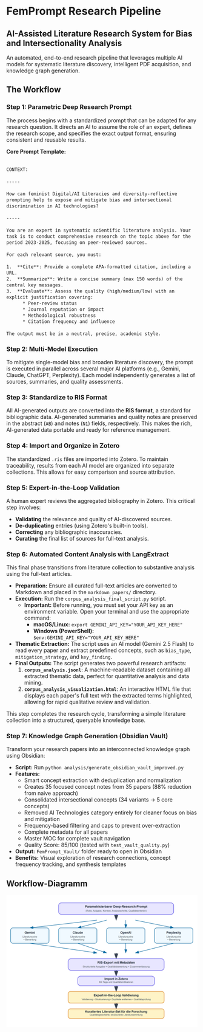 # FemPrompt Research Pipeline

## AI-Assisted Literature Research System for Bias and Intersectionality Analysis

An automated, end-to-end research pipeline that leverages multiple AI models for systematic literature discovery, intelligent PDF acquisition, and knowledge graph generation.

## The Workflow

### **Step 1: Parametric Deep Research Prompt**

The process begins with a standardized prompt that can be adapted for any research question. It directs an AI to assume the role of an expert, defines the research scope, and specifies the exact output format, ensuring consistent and reusable results.

**Core Prompt Template:**
```

CONTEXT:

-----

How can feminist Digital/AI Literacies and diversity-reflective prompting help to expose and mitigate bias and intersectional discrimination in AI technologies?

-----

You are an expert in systematic scientific literature analysis. Your task is to conduct comprehensive research on the topic above for the period 2023-2025, focusing on peer-reviewed sources.

For each relevant source, you must:

1.  **Cite**: Provide a complete APA-formatted citation, including a URL.
2.  **Summarize**: Write a concise summary (max 150 words) of the central key messages.
3.  **Evaluate**: Assess the quality (high/medium/low) with an explicit justification covering:
      * Peer-review status
      * Journal reputation or impact
      * Methodological robustness
      * Citation frequency and influence

The output must be in a neutral, precise, academic style.

```

### **Step 2: Multi-Model Execution**

To mitigate single-model bias and broaden literature discovery, the prompt is executed in parallel across several major AI platforms (e.g., Gemini, Claude, ChatGPT, Perplexity). Each model independently generates a list of sources, summaries, and quality assessments.

### **Step 3: Standardize to RIS Format**

All AI-generated outputs are converted into the **RIS format**, a standard for bibliographic data. AI-generated summaries and quality notes are preserved in the abstract (`AB`) and notes (`N1`) fields, respectively. This makes the rich, AI-generated data portable and ready for reference management.

### **Step 4: Import and Organize in Zotero**

The standardized `.ris` files are imported into Zotero. To maintain traceability, results from each AI model are organized into separate collections. This allows for easy comparison and source attribution.

### **Step 5: Expert-in-the-Loop Validation**

A human expert reviews the aggregated bibliography in Zotero. This critical step involves:
* **Validating** the relevance and quality of AI-discovered sources.
* **De-duplicating** entries (using Zotero's built-in tools).
* **Correcting** any bibliographic inaccuracies.
* **Curating** the final list of sources for full-text analysis.

### **Step 6: Automated Content Analysis with LangExtract**

This final phase transitions from literature collection to substantive analysis using the full-text articles.

* **Preparation:** Ensure all curated full-text articles are converted to Markdown and placed in the `markdown_papers/` directory.
* **Execution:** Run the `corpus_analysis_final_script.py` script.
  * **Important:** Before running, you must set your API key as an environment variable. Open your terminal and use the appropriate command:
    * **macOS/Linux:** `export GEMINI_API_KEY="YOUR_API_KEY_HERE"`
    * **Windows (PowerShell):** `$env:GEMINI_API_KEY="YOUR_API_KEY_HERE"`
* **Thematic Extraction:** The script uses an AI model (Gemini 2.5 Flash) to read every paper and extract predefined concepts, such as `bias_type`, `mitigation_strategy`, and `key_finding`.
* **Final Outputs:** The script generates two powerful research artifacts:
  1. **`corpus_analysis.jsonl`**: A machine-readable dataset containing all extracted thematic data, perfect for quantitative analysis and data mining.
  2. **`corpus_analysis_visualization.html`**: An interactive HTML file that displays each paper's full text with the extracted terms highlighted, allowing for rapid qualitative review and validation.

This step completes the research cycle, transforming a simple literature collection into a structured, queryable knowledge base.

### **Step 7: Knowledge Graph Generation (Obsidian Vault)**

Transform your research papers into an interconnected knowledge graph using Obsidian:

* **Script:** Run `python analysis/generate_obsidian_vault_improved.py`
* **Features:**
  * Smart concept extraction with deduplication and normalization
  * Creates 35 focused concept notes from 35 papers (88% reduction from naive approach)
  * Consolidated intersectional concepts (34 variants → 5 core concepts)
  * Removed AI Technologies category entirely for cleaner focus on bias and mitigation
  * Frequency-based filtering and caps to prevent over-extraction
  * Complete metadata for all papers
  * Master MOC for complete vault navigation
  * Quality Score: 85/100 (tested with `test_vault_quality.py`)
* **Output:** `FemPrompt_Vault/` folder ready to open in Obsidian
* **Benefits:** Visual exploration of research connections, concept frequency tracking, and synthesis templates

## Workflow-Diagramm

![Deep Research Workflow](deep_research_workflow_diagram.png)